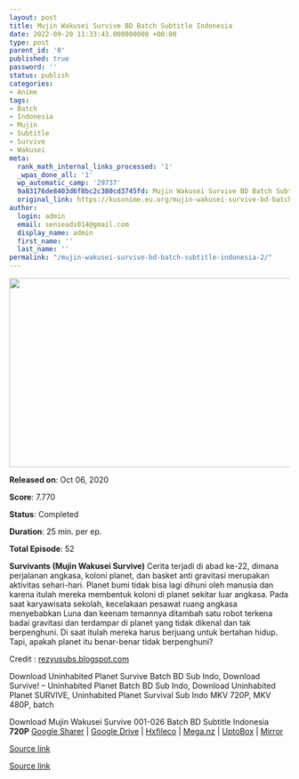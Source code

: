 ```yaml
---
layout: post
title: Mujin Wakusei Survive BD Batch Subtitle Indonesia
date: 2022-09-20 11:33:43.000000000 +00:00
type: post
parent_id: '0'
published: true
password: ''
status: publish
categories:
- Anime
tags:
- Batch
- Indonesia
- Mujin
- Subtitle
- Survive
- Wakusei
meta:
  rank_math_internal_links_processed: '1'
  _wpas_done_all: '1'
  wp_automatic_camp: '29737'
  9a83176de8403d6f8bc2c380cd3745fd: Mujin Wakusei Survive BD Batch Subtitle Indonesia
  original_link: https://kusonime.eu.org/mujin-wakusei-survive-bd-batch-subtitle-indonesia/
author:
  login: admin
  email: senseads014@gmail.com
  display_name: admin
  first_name: ''
  last_name: ''
permalink: "/mujin-wakusei-survive-bd-batch-subtitle-indonesia-2/"
---
```

<p><img width="604" height="340" src="{{ site.baseurl }}/assets/2022/09/Mujin-Wakusei-Survive-604x340.jpg?resize=604%2C340&amp;ssl=1" class="attachment-thumb-large size-thumb-large wp-post-image" alt="" loading="lazy" title="Mujin Wakusei Survive BD Batch Subtitle Indonesia" data-recalc-dims="1" /></p>
<p><b>Released on</b>: Oct 06, 2020</p></p>
<p><b>Score</b>: 7.770</p></p>
<p><b>Status</b>: Completed</p></p>
<p><b>Duration</b>: 25 min. per ep.</p></p>
<p><b>Total Episode</b>: 52</p></p>
<p><strong>Survivants (Mujin Wakusei Survive)</strong> Cerita terjadi di abad ke-22, dimana perjalanan angkasa, koloni planet, dan basket anti gravitasi merupakan aktivitas sehari-hari. Planet bumi tidak bisa lagi dihuni oleh manusia dan karena itulah mereka membentuk koloni di planet sekitar luar angkasa. Pada saat karyawisata sekolah, kecelakaan pesawat ruang angkasa menyebabkan Luna dan keenam temannya ditambah satu robot terkena badai gravitasi dan terdampar di planet yang tidak dikenal dan tak berpenghuni. Di saat itulah mereka harus berjuang untuk bertahan hidup. Tapi, apakah planet itu benar-benar tidak berpenghuni?</p></p>
<p>Credit : <a href="https://bit.ly/3nGrhGP" target="_blank" rel="noopener noreferrer">rezyusubs.blogspot.com</a></p></p>
<p>Download Uninhabited Planet Survive Batch BD Sub Indo, Download Survive! – Uninhabited Planet Batch BD Sub Indo, Download Uninhabited Planet SURVIVE, Uninhabited Planet Survival Sub Indo MKV 720P, MKV 480P, batch</p></p>
<div class="smokeddl">
<div class="smokettl">Download Mujin Wakusei Survive 001-026 Batch BD Subtitle Indonesia</div>
<div class="smokeurl"><strong>720P</strong> <a href="https://acefile.co/f/33464844/kusonime-menjelajah-planet-tanpa-penghuni-bd-001-026-720p-v2-rar" target="_blank" rel="noopener noreferrer">Google Sharer</a> | <a href="https://drive.google.com/uc?export=download&amp;id=1C6VoH0OKLo0SQ0s1Ue-nO2RhRaJTZtjZ" target="_blank" rel="noopener">Google Drive</a> | <a href="https://hxfile.co/ddy44jua6z3b" target="_blank" rel="noopener">Hxfileco</a> | <a href="https://mega.nz/file/z91ySZQR#hxN6SsMv2yx9wJzUUf5bY8Z2mJEIkn_RT7aLZXmDFi0" target="_blank" rel="noopener noreferrer">Mega.nz</a> | <a href="https://uptobox.com/s4sobgt3j85e" target="_blank" rel="noopener">UptoBox</a> | <a href="https://mirrorace.org/m/1Gp81" target="_blank" rel="noopener">Mirror</a></div>
</div>
<p><a href="https://kusonime.com/survivants-batch-sub-indo/" target="_blank" rel="noopener">Source link </a></p>
<p><a href="https://kusonime.eu.org/mujin-wakusei-survive-bd-batch-subtitle-indonesia/">Source link </a></p>
